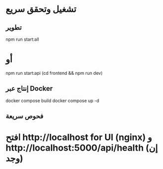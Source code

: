 # تشغيل وتحقق سريع
## تطوير
npm run start:all
# أو
npm run start:api
(cd frontend && npm run dev)

## إنتاج عبر Docker
docker compose build
docker compose up -d

## فحوص سريعة
# افتح http://localhost for UI (nginx) و http://localhost:5000/api/health (إن وجد)
